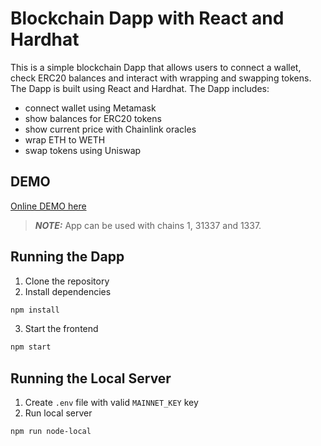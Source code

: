 # Blockchain Dapp with React and Hardhat

This is a simple blockchain Dapp that allows users to connect a wallet, check ERC20 balances and interact with wrapping and swapping tokens. The Dapp is built using React and Hardhat.
The Dapp includes:

- connect wallet using Metamask
- show balances for ERC20 tokens
- show current price with Chainlink oracles
- wrap ETH to WETH
- swap tokens using Uniswap

## DEMO

[Online DEMO here](https://ivansstoyanov.github.io/blockchain-kit/)

> **_NOTE:_** App can be used with chains 1, 31337 and 1337.

## Running the Dapp

1. Clone the repository
2. Install dependencies

```bash
npm install
```

3. Start the frontend

```bash
npm start
```

## Running the Local Server

1. Create `.env` file with valid `MAINNET_KEY` key
2. Run local server

```bash
npm run node-local
```
